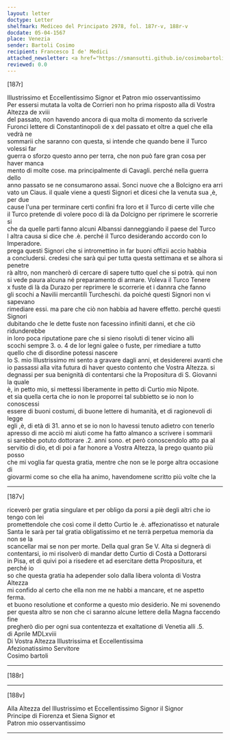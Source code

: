 ```yaml
---
layout: letter
doctype: Letter
shelfmark: Mediceo del Principato 2978, fol. 187r-v, 188r-v
docdate: 05-04-1567
place: Venezia
sender: Bartoli Cosimo
recipient: Francesco I de' Medici
attached_newsletter: <a href="https://smansutti.github.io/cosimobartoli/texts/3079_166/">3079_166</a>
reviewed: 0.0
---
```


[187r]  
  
  
Illustrissimo et Eccellentissimo Signor et Patron mio osservantissimo  
Per essersi mutata la volta de Corrieri non ho prima risposto alla di Vostra Altezza de xviii  
del passato, non havendo ancora di qua molta di momento da scriverle  
Furonci lettere di Constantinopoli de x del passato et oltre a quel che ella vedrà ne  
sommarii che saranno con questa, si intende che quando bene il Turco volessi far  
guerra o sforzo questo anno per terra, che non può fare gran cosa per haver manca  
mento di molte cose. ma principalmente di Cavagli. perché nella guerra dello  
anno passato se ne consumarono assai. Sonci nuove che a Bolcigno era arri  
vato un Ciaus. il quale viene a questi Signori et dicesi che la venuta sua ,è, per due  
cause l'una per terminare certi confini fra loro et il Turco di certe ville che  
il Turco pretende di volere poco di là da Dolcigno per riprimere le scorrerie si  
che da quelle parti fanno alcuni Albanssi danneggiando il paese del Turco  
l altra causa si dice che .è. perché il Turco desiderando accordo con lo Imperadore.  
prega questi Signori che si intromettino in far buoni offizii accio habbia  
a concludersi. credesi che sarà qui per tutta questa settimana et se alhora si penetre  
rà altro, non mancherò di cercare di sapere tutto quel che si potrà. qui non  
si vede paura alcuna né preparamento di armare. Voleva il Turco Tenere  
x fuste di là da Durazo per reprimere le scorrerie et i dannra che fanno  
gli scochi a Navilii mercantili Turcheschi. da poiché questi Signori non vi sapevano  
rimediare essi. ma pare che ciò non habbia ad havere effetto. perché questi Signori  
dubitando che le dette fuste non facessino infiniti danni, et che ciò ridunderebbe  
in loro poca riputatione pare che si sieno risoluti di tener vicino alli  
scochi sempre 3. o. 4 de lor legni galee o fuste, per rimediare a tutto  
quello che di disordine potessi nascere  
Io S. mio Illustrissimo mi sento a gravare dagli anni, et desidererei avanti che  
io passassi alla vita futura di haver questo contento che Vostra Altezza. si  
degnassi per sua benignità di contentarsi che la Propositura di S. Giovanni la quale  
è, in petto mio, si mettessi liberamente in petto di Curtio mio Nipote.  
et sia quella certa che io non le proporrei tal subbietto se io non lo conoscessi  
essere di buoni costumi, di buone lettere di humanità, et di ragionevoli di legge  
egli ,è, di età di 31. anno et se io non lo havessi tenuto adietro con tenerlo  
apresso di me acciò mi aiuti come ha fatto almanco a scrivere i sommarii  
si sarebbe potuto dottorare .2. anni sono. et però conoscendolo atto pa al  
servitio di dio, et di poi a far honore a Vostra Altezza, la prego quanto più posso  
che mi voglia far questa gratia, mentre che non se le porge altra occasione di  
giovarmi come so che ella ha animo, havendomene scritto più volte che la  
  
---  

[187v]  
  
  
riceverò per gratia singulare et per obligo da porsi a piè degli altri che io tengo con lei  
promettendole che così come il detto Curtio le .è. affezionatisso et naturale  
Santa le sarà per tal gratia obligatissimo et ne terrà perpetua memoria da non se la  
scancellar mai se non per morte. Della qual gran Se V. Alta si degnerà di  
contentarsi, io mi risolverò di mandar detto Curtio di Costà a Dottorarsi  
in Pisa, et di quivi poi a risedere et ad esercitare detta Propositura, et perché io  
so che questa gratia ha adepender solo dalla libera volonta di Vostra Altezza  
mi confido al certo che ella non me ne habbi a mancare, et ne aspetto ferma.  
et buono resolutione et conforme a questo mio desiderio. Ne mi sovenendo  
per questa altro se non che ci saranno alcune lettere della Magna faccendo fine  
pregherò dio per ogni sua contentezza et exaltatione di Venetia alli .5.  
di Aprile MDLxviii  
Di Vostra Altezza Illustrissima et Eccellentissima  
Afezionatissimo Servitore  
Cosimo bartoli  
  
---  

[188r]  
  
  
  
---  

[188v]  
  
  
Alla Altezza del Illustrissimo et Eccellentissimo Signor il Signor  
Principe di Fiorenza et Siena Signor et  
Patron mio osservantissimo  
  
---  


